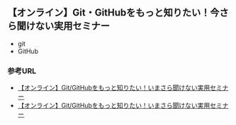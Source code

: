 ## 【オンライン】Git・GitHubをもっと知りたい！今さら聞けない実用セミナー
- git
- GitHub

### 参考URL
- [【オンライン】Git/GitHubをもっと知りたい！いまさら聞けない実用セミナー ](https://algyan.connpass.com/event/208747/ "【オンライン】Git/GitHubをもっと知りたい！いまさら聞けない実用セミナー ")
- [【オンライン】Git/GitHubをもっと知りたい！いまさら聞けない実用セミナー ](https://www.youtube.com/watch?v=KaflG9Y7Mzw "【オンライン】Git/GitHubをもっと知りたい！いまさら聞けない実用セミナー ")